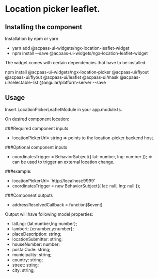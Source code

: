 # Location picker leaflet.

## Installing the component

Installation by npm or yarn.

* yarn add @acpaas-ui-widgets/ngx-location-leaflet-widget
* npm install --save @acpaas-ui-widgets/ngx-location-leaflet-widget

The widget comes with certain dependencies that have to be installed.

npm install @acpaas-ui-widgets/ngx-location-picker @acpaas-ui/flyout @acpaas-ui/flyout @acpaas-ui/leaflet @acpaas-ui/mask @acpaas-ui/selectable-list @angular/platform-server --save


## Usage
Insert LocationPickerLeafletModule in your app.module.ts.

On desired component location: 
<aui-location-leaflet-smart-widget></aui-location-leaflet-smart-widget>

###Required component inputs
* locationPickerUrl= string => points to the location-picker backend host. 


###Optional component inputs
* coordinatesTrigger =  BehaviorSubject({ lat: number, lng: number }); 
=> can be used to trigger an external location change.

###example:
* locationPickerUrl= 'http://localhost:9999'
* coordinatesTrigger = new BehaviorSubject({ lat: null, lng: null });

                  
                             
###Component outputs
* addressResolvedCallback = function($event)

Output will have following model properties:
* latLng: {lat:number,lng:number};
* lambert: {x:number,y:number};
* placeDescription: string;
* locationSubmitter: string;
* houseNumber: number;
* postalCode: string;
* municipality: string;
* country: string;
* street: string;
* city: string;
